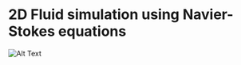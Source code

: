 # 2D Fluid simulation using Navier-Stokes equations

![Alt Text](https://github.com/Tangenten/Navier-Fluid-Simulation/blob/main/navier.gif?raw=true)
